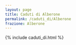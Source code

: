```yaml
---
layout: page
title: Caduti di Alberone
permalink: /caduti_di/Alberone
frazione: Alberone
---
```

{% include caduti_di.html %}

